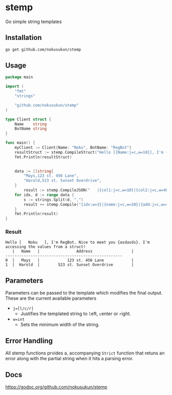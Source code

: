 # stemp
Go simple string templates

## Installation
```bash
go get github.com/nokusukun/stemp
```

## Usage
```go
package main

import (
	"fmt"
	"strings"

	"github.com/nokusukun/stemp"
)

type Client struct {
	Name    string
	BotName string
}

func main() {
	myClient := Client{Name: "Noku", BotName: "RegBot"}
	resultStruct := stemp.CompileStruct("Hello [{Name:j=c,w=10}], I'm {BotName}. Nice to meet you {asdasds}. I'm accessing the values from a struct!", myClient)
   	fmt.Println(resultStruct)
    

	data := []string{
		"Mays,123 st. 456 Lane",
		"Harold,523 st. Sunset Overdrive",
	}
    	result := stemp.CompileJSON("   |{col1:j=c,w=10}|{col2:j=c,w=40}|\n---------------------------------------------------\n", `{"col1": "Name", "col2": "Address"}`)
	for idx, d := range data {
		s := strings.Split(d, ",")
		result += stemp.Compile("{idx:w=3}|{name:j=c,w=10}|{add:j=c,w=40}|\n", map[string]interface{}{"idx": idx, "name": s[0], "add": s[1]})
	}
	fmt.Println(result)
}

```

### Result
```
Hello [   Noku   ], I'm RegBot. Nice to meet you {asdasds}. I'm accessing the values from a struct!
   |   Name   |                Address                 |
---------------------------------------------------
0  |   Mays   |            123 st. 456 Lane            |
1  |  Harold  |        523 st. Sunset Overdrive        |
```

## Parameters
Parameters can be passed to the template which modifies the final output.
These are the current available parameters
* `j=[l/c/r]`
    * Justifies the templated string to `l`eft, `c`enter or `r`ight.
* `w=int`
    * Sets the minimum width of the string.

## Error Handling
All stemp functions prvides a, accompanying `Strict` function that retuns an error along with the partial string when it hits a parsing error. 

## Docs
https://godoc.org/github.com/nokusukun/stemp
